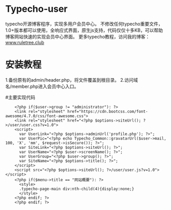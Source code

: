 # Typecho-user

typecho开源博客程序，实现多用户会员中心。
不修改任何typecho重要文件，1.0+版本都可以使用，全响应式界面，原生js支持，代码仅仅十多KB，可以帮助博客网站快速的实现会员中心界面。
更多typecho教程，访问我的博客：www.ruletree.club

# 安装教程

1.备份原有的admin/header.php，将文件覆盖到根目录。
2.访问域名/member.php进入会员中心入口。

#主要实现代码

		<?php if($user->group != "administrator"): ?>
        <link rel="stylesheet" href="https://cdn.bootcss.com/font-awesome/4.7.0/css/font-awesome.css">
        <link rel="stylesheet" href="<?php $options->siteUrl(); ?>/user/user.css?v=1.0">
        <script>
          var UserLink="<?php $options->adminUrl('profile.php'); ?>";
          var UserPic="<?php echo Typecho_Common::gravatarUrl($user->mail, 100, 'X', 'mm', $request->isSecure()); ?>";
          var SiteLink="<?php $options->siteUrl(); ?>";
          var UserName="<?php $user->screenName(); ?>";
          var UserGroup="<?php $user->group(); ?>";
          var SiteName="<?php $options->title(); ?>";
        </script>
        <script src="<?php $options->siteUrl(); ?>/user/user.js?v=1.0"></script>
        <?php if($menu->title == "网站概要"): ?>
          <style>
          .typecho-page-main div:nth-child(4){display:none;}
          </style>
        <?php endif; ?>
		<?php endif; ?>
 
 
